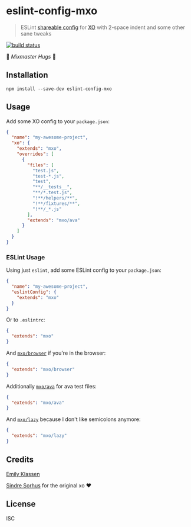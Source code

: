 # eslint-config-mxo

> ESLint [shareable config][] for [XO][] with 2-space indent and some other sane
> tweaks

[![build status][ti]][t]

🎵 _Mixmaster Hugs_ 🤗

## Installation

```
npm install --save-dev eslint-config-mxo
```

## Usage

Add some XO config to your `package.json`:
```json
{
  "name": "my-awesome-project",
  "xo": {
    "extends": "mxo",
    "overrides": [
      {
        "files": [
          "test.js",
          "test-*.js",
          "test",
          "**/__tests__",
          "**/*.test.js",
          "!**/helpers/**",
          "!**/fixtures/**",
          "!**/_*.js"
        ],
        "extends": "mxo/ava"
      }
    ]
  }
}
```

### ESLint Usage

Using just `eslint`, add some ESLint config to your `package.json`:

```json
{
  "name": "my-awesome-project",
  "eslintConfig": {
    "extends": "mxo"
  }
}
```

Or to `.eslintrc`:

```json
{
  "extends": "mxo"
}
```

And [`mxo/browser`](browser.js) if you're in the browser:

```json
{
  "extends": "mxo/browser"
}
```

Additionally [`mxo/ava`](ava.js) for ava test files:

```json
{
  "extends": "mxo/ava"
}
```

And [`mxo/lazy`](lazy.js) because I don't like semicolons anymore:

```json
{
  "extends": "mxo/lazy"
}
```

## Credits

[Emily Klassen](https://github.com/forivall/)

[Sindre Sorhus](https://sindresorhus.com) for the original xo ❤️

## License

ISC

[ti]: https://travis-ci.org/forivall/eslint-config-mxo.svg
[t]: http://travis-ci.org/forivall/eslint-config-mxo
[shareable config]: http://eslint.org/docs/developer-guide/shareable-configs.html
[XO]: https://github.com/sindresorhus/xo
